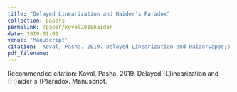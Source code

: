 ```yaml
---
title: "Delayed Linearization and Haider's Paradox"
collection: papers
permalink: /paper/koval2019haider
date: 2019-01-01
venue: 'Manuscript'
citation: 'Koval, Pasha. 2019. Delayed Linearization and Haider&apos;s Paradox. Manuscript.'
pdf_filename:
---
```

Recommended citation: Koval, Pasha. 2019. Delayed {L}inearization and {H}aider's {P}aradox. Manuscript.